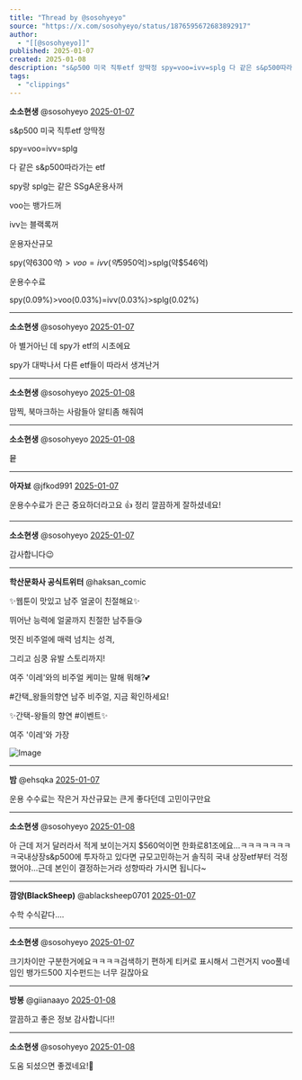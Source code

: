 ```yaml
---
title: "Thread by @sosohyeyo"
source: "https://x.com/sosohyeyo/status/1876595672683892917"
author:
  - "[[@sosohyeyo]]"
published: 2025-01-07
created: 2025-01-08
description: "s&p500 미국 직투etf 앙딱정 spy=voo=ivv=splg 다 같은 s&p500따라가는 etf spy랑 splg는 같은 SSgA운용사꺼 voo는 뱅가드꺼 ivv는 블랙록꺼 운용자산규모 spy(약$6300억)>voo=ivv (약$5950억"
tags:
  - "clippings"
---
```

**소소현생** @sosohyeyo [2025-01-07](https://x.com/sosohyeyo/status/1876595672683892917/history)

s&p500 미국 직투etf 앙딱정

spy=voo=ivv=splg

다 같은 s&p500따라가는 etf

spy랑 splg는 같은 SSgA운용사꺼

voo는 뱅가드꺼

ivv는 블랙록꺼

운용자산규모

spy(약$6300억)>voo=ivv (약$5950억)>splg(약$546억)

운용수수료

spy(0.09%)>voo(0.03%)=ivv(0.03%)>splg(0.02%)

---

**소소현생** @sosohyeyo [2025-01-07](https://x.com/sosohyeyo/status/1876618104308154459)

아 별거아닌 데 spy가 etf의 시초에요

spy가 대박나서 다른 etf들이 따라서 생겨난거

---

**소소현생** @sosohyeyo [2025-01-08](https://x.com/sosohyeyo/status/1876801274672251254)

맘찍, 북마크하는 사람들아 알티좀 해줘여

---

**소소현생** @sosohyeyo [2025-01-08](https://x.com/sosohyeyo/status/1876843140914503810)

뮽

---

**아자뵤** @jfkod991 [2025-01-07](https://x.com/jfkod991/status/1876597619725848824)

운용수수료가 은근 중요하더라고요 👍 정리 깔끔하게 잘하셨네요!

---

**소소현생** @sosohyeyo [2025-01-07](https://x.com/sosohyeyo/status/1876597866745176309)

감사합니다😉

---

**학산문화사 공식트위터** @haksan\_comic

✨웹툰이 맛있고 남주 얼굴이 친절해요✨

뛰어난 능력에 얼굴까지 친절한 남주들😘

멋진 비주얼에 매력 넘치는 성격,

그리고 심쿵 유발 스토리까지!

여주 '이레'와의 비주얼 케미는 말해 뭐해?💕

#간택\_왕들의향연 남주 비주얼, 지금 확인하세요!

✨간택-왕들의 향연 #이벤트✨

여주 '이레'와 가장

![Image](https://pbs.twimg.com/media/GglRuGQb0AAkPEB?format=jpg&name=large)

---

**밤** @ehsqka [2025-01-07](https://x.com/ehsqka/status/1876693354391687582)

운용 수수료는 작은거 자산규묘는 큰게 좋다던데 고민이구만요

---

**소소현생** @sosohyeyo [2025-01-08](https://x.com/sosohyeyo/status/1876787143969800641)

아 근데 저거 달러라서 적게 보이는거지 $560억이면 한화로81조에요...ㅋㅋㅋㅋㅋㅋㅋㅋ국내상장s&p500에 투자하고 있다면 규모고민하는거 솔직히 국내 상장etf부터 걱정했어야...근데 본인이 결정하는거라 성향따라 가시면 됩니다~

---

**깜양(BlackSheep)** @ablacksheep0701 [2025-01-07](https://x.com/ablacksheep0701/status/1876596065711063545)

수학 수식같다….

---

**소소현생** @sosohyeyo [2025-01-07](https://x.com/sosohyeyo/status/1876596865967538595)

크기차이만 구분한거에요ㅋㅋㅋㅋ검색하기 편하게 티커로 표시해서 그런거지 voo풀네임인 뱅가드500 지수펀드는 너무 길잖아요

---

**방봉** @giianaayo [2025-01-08](https://x.com/giianaayo/status/1876786840910365176)

깔끔하고 좋은 정보 감사합니다!!

---

**소소현생** @sosohyeyo [2025-01-08](https://x.com/sosohyeyo/status/1876787544412545362)

도움 되셨으면 좋겠네요!🥰